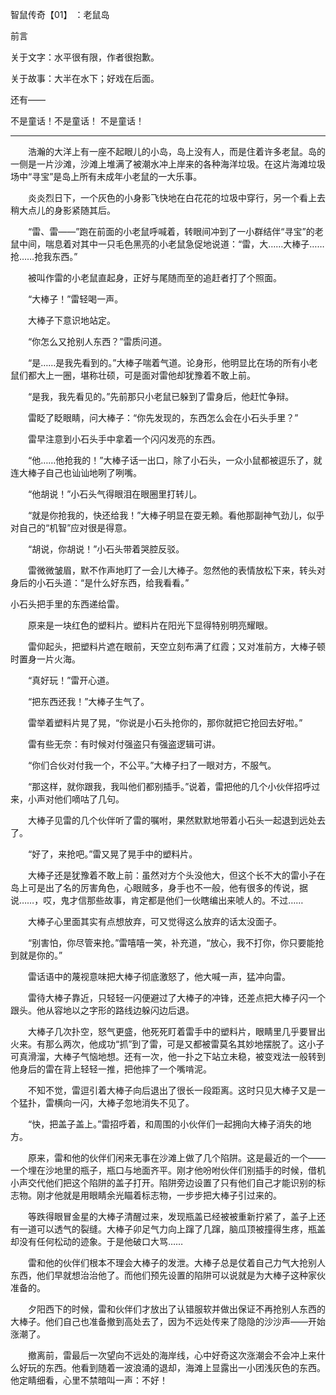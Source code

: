 智鼠传奇【01】 ：老鼠岛

前言

关于文字：水平很有限，作者很抱歉。

关于故事：大半在水下；好戏在后面。

还有——

不是童话！不是童话！ 不是童话！

------------------------------------------------

　　浩瀚的大洋上有一座不起眼儿的小岛，岛上没有人，而是住着许多老鼠。岛的一侧是一片沙滩，沙滩上堆满了被潮水冲上岸来的各种海洋垃圾。在这片海滩垃圾场中“寻宝”是岛上所有未成年小老鼠的一大乐事。

　　炎炎烈日下，一个灰色的小身影飞快地在白花花的垃圾中穿行，另一个看上去稍大点儿的身影紧随其后。

　　“雷、雷——”跑在前面的小老鼠呼喊着，转眼间冲到了一小群结伴“寻宝”的老鼠中间，喘息着对其中一只毛色黑亮的小老鼠急促地说道：“雷，大……大棒子……抢……抢我东西。”

　　被叫作雷的小老鼠直起身，正好与尾随而至的追赶者打了个照面。

　　“大棒子！”雷轻喝一声。

　　大棒子下意识地站定。

　　“你怎么又抢别人东西？”雷质问道。

　　“是……是我先看到的。”大棒子喘着气道。论身形，他明显比在场的所有小老鼠们都大上一圈，堪称壮硕，可是面对雷他却犹豫着不敢上前。

　　“是我，我先看见的。”先前那只小老鼠已躲到了雷身后，他赶忙争辩。

　　雷眨了眨眼睛，问大棒子：“你先发现的，东西怎么会在小石头手里？”

　　雷早注意到小石头手中拿着一个闪闪发亮的东西。

　　“他……他抢我的！”大棒子话一出口，除了小石头，一众小鼠都被逗乐了，就连大棒子自己也讪讪地咧了咧嘴。

　　“他胡说！”小石头气得眼泪在眼圈里打转儿。

　　“就是你抢我的，快还给我！”大棒子明显在耍无赖。看他那副神气劲儿，似乎对自己的“机智”应对很是得意。

　　“胡说，你胡说！”小石头带着哭腔反驳。

　　雷微微皱眉，默不作声地盯了一会儿大棒子。忽然他的表情放松下来，转头对身后的小石头道：“是什么好东西，给我看看。”

小石头把手里的东西递给雷。

　　原来是一块红色的塑料片。塑料片在阳光下显得特别明亮耀眼。

　　雷仰起头，把塑料片遮在眼前，天空立刻布满了红霞；又对准前方，大棒子顿时置身一片火海。

　　“真好玩！”雷开心道。

　　“把东西还我！”大棒子生气了。

　　雷举着塑料片晃了晃，“你说是小石头抢你的，那你就把它抢回去好啦。”

　　雷有些无奈：有时候对付强盗只有强盗逻辑可讲。

　　“你们合伙对付我一个，不公平。”大棒子扫了一眼对方，不服气。

　　“那这样，就你跟我，我叫他们都别插手。”说着，雷把他的几个小伙伴招呼过来，小声对他们嘀咕了几句。

　　大棒子见雷的几个伙伴听了雷的嘱咐，果然默默地带着小石头一起退到远处去了。

　　“好了，来抢吧。”雷又晃了晃手中的塑料片。

　　大棒子还是犹豫着不敢上前：虽然对方个头没他大，但这个长不大的雷小子在岛上可是出了名的厉害角色，心眼贼多，身手也不一般，他有很多的传说，据说……，哎，鬼才信那些故事，肯定都是他们一伙瞎编出来唬人的。不过……

　　大棒子心里面其实有点想放弃，可又觉得这么放弃的话太没面子。

　　“别害怕，你尽管来抢。”雷嘻嘻一笑，补充道，“放心，我不打你，你只要能抢到就是你的。”

　　雷话语中的蔑视意味把大棒子彻底激怒了，他大喊一声，猛冲向雷。

　　雷待大棒子靠近，只轻轻一闪便避过了大棒子的冲锋，还差点把大棒子闪一个跟头。他从容地以之字形的路线边躲闪边后退。

　　大棒子几次扑空，怒气更盛，他死死盯着雷手中的塑料片，眼睛里几乎要冒出火来。有那么两次，他成功“抓”到了雷，可是又都被雷莫名其妙地摆脱了。这小子可真滑溜，大棒子气恼地想。还有一次，他一扑之下站立未稳，被变戏法一般转到他身后的雷在背上轻轻一推，把他摔了一个嘴啃泥。

　　不知不觉，雷逗引着大棒子向后退出了很长一段距离。这时只见大棒子又是一个猛扑，雷横向一闪，大棒子忽地消失不见了。

　　“快，把盖子盖上。”雷招呼着，和周围的小伙伴们一起拥向大棒子消失的地方。

　　原来，雷和他的伙伴们闲来无事在沙滩上做了几个陷阱。这是最近的一个——一个埋在沙地里的瓶子，瓶口与地面齐平。刚才他吩咐伙伴们别插手的时候，借机小声交代他们把这个陷阱的盖子打开。陷阱旁边设置了只有他们自己才能识别的标志物。刚才他就是用眼睛余光瞄着标志物，一步步把大棒子引过来的。

　　等跌得眼冒金星的大棒子清醒过来，发现瓶盖已经被被重新拧紧了，盖子上还有一道可以透气的裂缝。大棒子卯足气力向上蹿了几蹿，脑瓜顶被撞得生疼，瓶盖却没有任何松动的迹象。于是他破口大骂……

　　雷和他的伙伴们根本不理会大棒子的发泄。大棒子总是仗着自己力气大抢别人东西，他们早就想治治他了。而他们预先设置的陷阱可以说就是为大棒子这种家伙准备的。

　　夕阳西下的时候，雷和伙伴们才放出了认错服软并做出保证不再抢别人东西的大棒子。他们自己也准备撤到高处去了，因为不远处传来了隐隐的沙沙声——开始涨潮了。

　　撤离前，雷最后一次望向不远处的海岸线，心中好奇这次涨潮会不会冲上来什么好玩的东西。他看到随着一波浪涌的退却，海滩上显露出一小团浅灰色的东西。他定睛细看，心里不禁暗叫一声：不好！